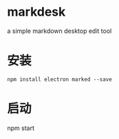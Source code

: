 # markdesk
a simple markdown desktop edit tool

# 安装
```shell
npm install electron marked --save
```
# 启动
npm start
